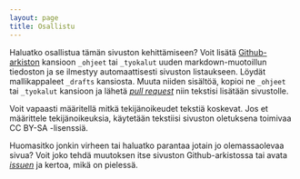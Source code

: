```yaml
---
layout: page
title: Osallistu
---
```


Haluatko osallistua tämän sivuston kehittämiseen? Voit lisätä [Github-arkiston](https://github.com/gitkrax/md-tiede-fi) kansioon `_ohjeet` tai `_tyokalut` uuden markdown-muotoillun tiedoston ja se ilmestyy automaattisesti sivuston listaukseen. Löydät mallikappaleet `_drafts` kansiosta. Muuta niiden sisältöä, kopioi ne `_ohjeet` tai `_tyokalut` kansioon ja lähetä *[pull request](https://help.github.com/articles/using-pull-requests/)* niin tekstisi lisätään sivustolle.

Voit vapaasti määritellä mitkä tekijänoikeudet tekstiä koskevat. Jos et määrittele tekijänoikeuksia, käytetään tekstiisi sivuston oletuksena toimivaa CC BY-SA -lisenssiä.

Huomasitko jonkin virheen tai haluatko parantaa jotain jo olemassaolevaa sivua? Voit joko tehdä muutoksen itse sivuston Github-arkistossa tai avata *[issuen](https://github.com/gitkrax/md-tiede-fi/issues)* ja kertoa, mikä on pielessä.
